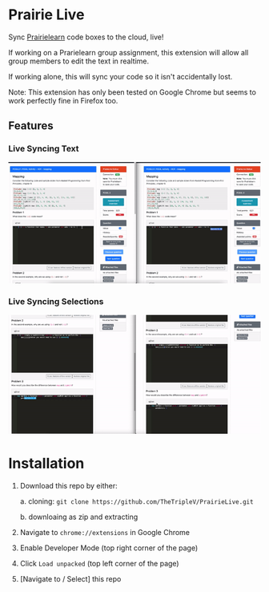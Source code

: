 # Prairie Live
Sync [Prairielearn](https://prairielearn.engr.illinois.edu/) code boxes to the cloud, live!

If working on a Prarielearn group assignment, this extension will allow all group members to edit the text in realtime.

If working alone, this will sync your code so it isn't accidentally lost.

Note: This extension has only been tested on Google Chrome but seems to work perfectly fine in Firefox too.

## Features

### Live Syncing Text
![Live Syncing Text](images/plsync.gif)

### Live Syncing Selections
![Live Syncing Text](images/plselection.gif)

# Installation

1. Download this repo by either:

    a. cloning: `git clone https://github.com/TheTripleV/PrairieLive.git`

    b. downloaing as zip and extracting
2. Navigate to `chrome://extensions` in Google Chrome
3. Enable Developer Mode (top right corner of the page)
4. Click `Load unpacked` (top left corner of the page)
5. [Navigate to / Select] this repo